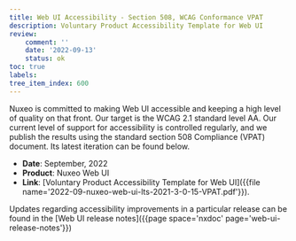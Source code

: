 ```yaml
---
title: Web UI Accessibility - Section 508, WCAG Conformance VPAT
description: Voluntary Product Accessibility Template for Web UI
review:
    comment: ''
    date: '2022-09-13'
    status: ok
toc: true
labels:
tree_item_index: 600
---
```


Nuxeo is committed to making Web UI accessible and keeping a high level of quality on that front. Our target is the WCAG 2.1 standard level AA. Our current level of support for accessibility is controlled regularly, and we publish the results using the standard section 508 Compliance (VPAT) document. Its latest iteration can be found below.

- **Date**: September, 2022
- **Product**: Nuxeo Web UI
- **Link**: [Voluntary Product Accessibility Template for Web UI]({{file name='2022-09-nuxeo-web-ui-lts-2021-3-0-15-VPAT.pdf'}}).

Updates regarding accessibility improvements in a particular release can be found in the [Web UI release notes]({{page space='nxdoc' page='web-ui-release-notes'}})

